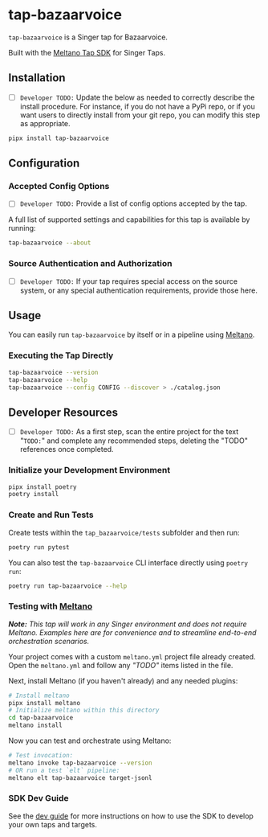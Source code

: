 # tap-bazaarvoice

`tap-bazaarvoice` is a Singer tap for Bazaarvoice.

Built with the [Meltano Tap SDK](https://sdk.meltano.com) for Singer Taps.

## Installation

- [ ] `Developer TODO:` Update the below as needed to correctly describe the install procedure. For instance, if you do not have a PyPi repo, or if you want users to directly install from your git repo, you can modify this step as appropriate.

```bash
pipx install tap-bazaarvoice
```

## Configuration

### Accepted Config Options

- [ ] `Developer TODO:` Provide a list of config options accepted by the tap.

A full list of supported settings and capabilities for this
tap is available by running:

```bash
tap-bazaarvoice --about
```

### Source Authentication and Authorization

- [ ] `Developer TODO:` If your tap requires special access on the source system, or any special authentication requirements, provide those here.

## Usage

You can easily run `tap-bazaarvoice` by itself or in a pipeline using [Meltano](https://meltano.com/).

### Executing the Tap Directly

```bash
tap-bazaarvoice --version
tap-bazaarvoice --help
tap-bazaarvoice --config CONFIG --discover > ./catalog.json
```

## Developer Resources

- [ ] `Developer TODO:` As a first step, scan the entire project for the text "`TODO:`" and complete any recommended steps, deleting the "TODO" references once completed.

### Initialize your Development Environment

```bash
pipx install poetry
poetry install
```

### Create and Run Tests

Create tests within the `tap_bazaarvoice/tests` subfolder and
  then run:

```bash
poetry run pytest
```

You can also test the `tap-bazaarvoice` CLI interface directly using `poetry run`:

```bash
poetry run tap-bazaarvoice --help
```

### Testing with [Meltano](https://www.meltano.com)

_**Note:** This tap will work in any Singer environment and does not require Meltano.
Examples here are for convenience and to streamline end-to-end orchestration scenarios._

Your project comes with a custom `meltano.yml` project file already created. Open the `meltano.yml` and follow any _"TODO"_ items listed in
the file.

Next, install Meltano (if you haven't already) and any needed plugins:

```bash
# Install meltano
pipx install meltano
# Initialize meltano within this directory
cd tap-bazaarvoice
meltano install
```

Now you can test and orchestrate using Meltano:

```bash
# Test invocation:
meltano invoke tap-bazaarvoice --version
# OR run a test `elt` pipeline:
meltano elt tap-bazaarvoice target-jsonl
```

### SDK Dev Guide

See the [dev guide](https://sdk.meltano.com/en/latest/dev_guide.html) for more instructions on how to use the SDK to 
develop your own taps and targets.
